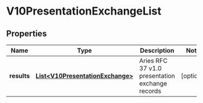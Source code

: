

# V10PresentationExchangeList


## Properties

Name | Type | Description | Notes
------------ | ------------- | ------------- | -------------
**results** | [**List&lt;V10PresentationExchange&gt;**](V10PresentationExchange.md) | Aries RFC 37 v1.0 presentation exchange records |  [optional]



